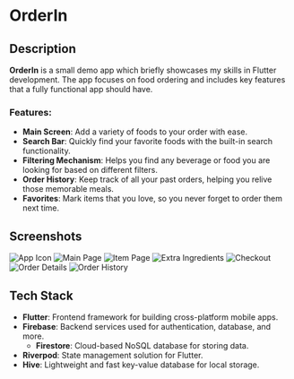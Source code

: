 # OrderIn

## Description

**OrderIn** is a small demo app which briefly showcases my skills in Flutter development. The app focuses on food ordering and includes key features that a fully functional app should have.

### Features:
- **Main Screen**: Add a variety of foods to your order with ease.
- **Search Bar**: Quickly find your favorite foods with the built-in search functionality.
- **Filtering Mechanism**: Helps you find any beverage or food you are looking for based on different filters.
- **Order History**: Keep track of all your past orders, helping you relive those memorable meals.
- **Favorites**: Mark items that you love, so you never forget to order them next time.

## Screenshots

![App Icon](screenshots/app_icon.png)
![Main Page](screenshots/main_page.png)
![Item Page](screenshots/item_page.png)
![Extra Ingredients](screenshots/extra_ingredients.png)
![Checkout](screenshots/checkout.png)
![Order Details](screenshots/order_details.png)
![Order History](screenshots/order_history.png)

## Tech Stack

- **Flutter**: Frontend framework for building cross-platform mobile apps.
- **Firebase**: Backend services used for authentication, database, and more.
  - **Firestore**: Cloud-based NoSQL database for storing data.
- **Riverpod**: State management solution for Flutter.
- **Hive**: Lightweight and fast key-value database for local storage.
